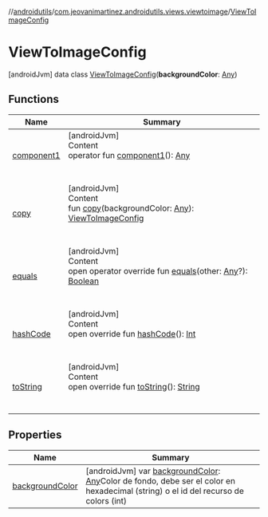 //[androidutils](../../index.md)/[com.jeovanimartinez.androidutils.views.viewtoimage](../index.md)/[ViewToImageConfig](index.md)



# ViewToImageConfig  
 [androidJvm] data class [ViewToImageConfig](index.md)(**backgroundColor**: [Any](https://kotlinlang.org/api/latest/jvm/stdlib/kotlin/-any/index.html))   


## Functions  
  
|  Name|  Summary| 
|---|---|
| <a name="com.jeovanimartinez.androidutils.views.viewtoimage/ViewToImageConfig/component1/#/PointingToDeclaration/"></a>[component1](component1.md)| <a name="com.jeovanimartinez.androidutils.views.viewtoimage/ViewToImageConfig/component1/#/PointingToDeclaration/"></a>[androidJvm]  <br>Content  <br>operator fun [component1](component1.md)(): [Any](https://kotlinlang.org/api/latest/jvm/stdlib/kotlin/-any/index.html)  <br><br><br>
| <a name="com.jeovanimartinez.androidutils.views.viewtoimage/ViewToImageConfig/copy/#kotlin.Any/PointingToDeclaration/"></a>[copy](copy.md)| <a name="com.jeovanimartinez.androidutils.views.viewtoimage/ViewToImageConfig/copy/#kotlin.Any/PointingToDeclaration/"></a>[androidJvm]  <br>Content  <br>fun [copy](copy.md)(backgroundColor: [Any](https://kotlinlang.org/api/latest/jvm/stdlib/kotlin/-any/index.html)): [ViewToImageConfig](index.md)  <br><br><br>
| <a name="kotlin/Any/equals/#kotlin.Any?/PointingToDeclaration/"></a>[equals](../../com.jeovanimartinez.androidutils.web/-system-web-browser/index.md#%5Bkotlin%2FAny%2Fequals%2F%23kotlin.Any%3F%2FPointingToDeclaration%2F%5D%2FFunctions%2F-1639721841)| <a name="kotlin/Any/equals/#kotlin.Any?/PointingToDeclaration/"></a>[androidJvm]  <br>Content  <br>open operator override fun [equals](../../com.jeovanimartinez.androidutils.web/-system-web-browser/index.md#%5Bkotlin%2FAny%2Fequals%2F%23kotlin.Any%3F%2FPointingToDeclaration%2F%5D%2FFunctions%2F-1639721841)(other: [Any](https://kotlinlang.org/api/latest/jvm/stdlib/kotlin/-any/index.html)?): [Boolean](https://kotlinlang.org/api/latest/jvm/stdlib/kotlin/-boolean/index.html)  <br><br><br>
| <a name="kotlin/Any/hashCode/#/PointingToDeclaration/"></a>[hashCode](../../com.jeovanimartinez.androidutils.web/-system-web-browser/index.md#%5Bkotlin%2FAny%2FhashCode%2F%23%2FPointingToDeclaration%2F%5D%2FFunctions%2F-1639721841)| <a name="kotlin/Any/hashCode/#/PointingToDeclaration/"></a>[androidJvm]  <br>Content  <br>open override fun [hashCode](../../com.jeovanimartinez.androidutils.web/-system-web-browser/index.md#%5Bkotlin%2FAny%2FhashCode%2F%23%2FPointingToDeclaration%2F%5D%2FFunctions%2F-1639721841)(): [Int](https://kotlinlang.org/api/latest/jvm/stdlib/kotlin/-int/index.html)  <br><br><br>
| <a name="kotlin/Any/toString/#/PointingToDeclaration/"></a>[toString](../../com.jeovanimartinez.androidutils.web/-system-web-browser/index.md#%5Bkotlin%2FAny%2FtoString%2F%23%2FPointingToDeclaration%2F%5D%2FFunctions%2F-1639721841)| <a name="kotlin/Any/toString/#/PointingToDeclaration/"></a>[androidJvm]  <br>Content  <br>open override fun [toString](../../com.jeovanimartinez.androidutils.web/-system-web-browser/index.md#%5Bkotlin%2FAny%2FtoString%2F%23%2FPointingToDeclaration%2F%5D%2FFunctions%2F-1639721841)(): [String](https://kotlinlang.org/api/latest/jvm/stdlib/kotlin/-string/index.html)  <br><br><br>


## Properties  
  
|  Name|  Summary| 
|---|---|
| <a name="com.jeovanimartinez.androidutils.views.viewtoimage/ViewToImageConfig/backgroundColor/#/PointingToDeclaration/"></a>[backgroundColor](background-color.md)| <a name="com.jeovanimartinez.androidutils.views.viewtoimage/ViewToImageConfig/backgroundColor/#/PointingToDeclaration/"></a> [androidJvm] var [backgroundColor](background-color.md): [Any](https://kotlinlang.org/api/latest/jvm/stdlib/kotlin/-any/index.html)Color de fondo, debe ser el color en hexadecimal (string) o el id del recurso de colors (int)   <br>

